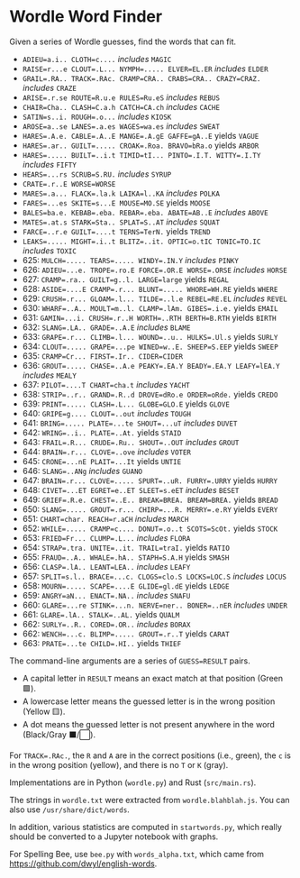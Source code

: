 # Wordle Word Finder

Given a series of Wordle guesses, find the words that can fit.

* `ADIEU=a.i.. CLOTH=c....` *includes* `MAGIC`
* `RAISE=r...e CLOUT=.L... NYMPH=..... ELVER=EL.ER` *includes* `ELDER`
* `GRAIL=.RA.. TRACK=.RAc. CRAMP=CRA.. CRABS=CRA.. CRAZY=CRAZ.` *includes* `CRAZE`
* `ARISE=.r.se ROUTE=R.u.e RULES=Ru.eS` *includes* `REBUS`
* `CHAIR=Cha.. CLASH=C.a.h CATCH=CA.ch` *includes* `CACHE`
* `SATIN=s..i. ROUGH=.o...` *includes* `KIOSK`
* `AROSE=a..se LANES=.a.es WAGES=wa.es` *includes* `SWEAT`
* `HARES=.A.e. CABLE=.A..E MANGE=.A.gE GAFFE=gA..E` yields `VAGUE`
* `HARES=.ar.. GUILT=..... CROAK=.Roa. BRAVO=bRa.o` yields `ARBOR`
* `HARES=..... BUILT=..i.t TIMID=tI... PINTO=.I.T. WITTY=.I.TY` *includes* `FIFTY`
* `HEARS=...rs SCRUB=S.RU.` *includes* `SYRUP`
* `CRATE=.r..E WORSE=WORSE`
* `MARES=.a... FLACK=.la.k LAIKA=l..KA` *includes* `POLKA`
* `FARES=...es SKITE=s...E MOUSE=MO.SE` yields `MOOSE`
* `BALES=ba.e. KEBAB=.eba. REBAR=.eba. ABATE=AB..E` *includes* `ABOVE`
* `MATES=.at.s STARK=Sta.. SPLAT=S..AT` *includes* `SQUAT`
* `FARCE=..r.e GUILT=....t TERNS=TerN.` yields `TREND`
* `LEAKS=..... MIGHT=.i..t BLITZ=..it. OPTIC=o.tIC TONIC=TO.IC` *includes* `TOXIC`
* 625: `MULCH=..... TEARS=..... WINDY=.IN.Y` *includes* `PINKY`
* 626: `ADIEU=...e. TROPE=.ro.E FORCE=.OR.E WORSE=.ORSE` *includes* `HORSE`
* 627: `CRAMP=.ra.. GUILT=g..l. LARGE=large` yields `REGAL`
* 628: `ASIDE=....E CRAMP=.r... BLUNT=..... WHORE=WH.RE` yields `WHERE`
* 629: `CRUSH=.r... GLOAM=.l... TILDE=..l.e REBEL=RE.EL` *includes* `REVEL`
* 630: `WHARF=..A.. MOULT=m..l. CLAMP=.lAm. GIBES=.i.e.` yields `EMAIL`
* 631: `GAMIN=...i. CRUSH=.r..H WORTH=..RTH BERTH=B.RTH` yields `BIRTH`
* 632: `SLANG=.LA.. GRADE=..A.E` *includes* `BLAME`
* 633: `GRAPE=.r... CLIMB=.l... WOUND=..u.. HULKS=.Ul.s` yields `SURLY`
* 634: `CLOUT=..... GRAPE=...pe WINED=w..E. SHEEP=S.EEP` yields `SWEEP`
* 635: `CRAMP=Cr... FIRST=.Ir.. CIDER=CIDER`
* 636: `GROUT=..... CHASE=..A.e PEAKY=.EA.Y BEADY=.EA.Y LEAFY=lEA.Y` *includes* `MEALY`
* 637: `PILOT=....T CHART=cha.t` *includes* `YACHT`
* 638: `STRIP=..r.. GRAND=.R..d DROVE=dRo.e ORDER=oRde.` yields `CREDO`
* 639: `PRINT=..... CLASH=.L... GLOBE=GLO.E` yields `GLOVE`
* 640: `GRIPE=g.... CLOUT=..out` *includes* `TOUGH`
* 641: `BRING=..... PLATE=...te SHOUT=...uT` *includes* `DUVET`
* 642: `WRING=..i.. PLATE=..At.` yields `STAID`
* 643: `FRAIL=.R... CRUDE=.Ru.. SHOUT=..OUT` *includes* `GROUT`
* 644: `BRAIN=.r... CLOVE=..ove` *includes* `VOTER`
* 645: `CRONE=...nE PLAIT=...It` yields `UNTIE`
* 646: `SLANG=..ANg` *includes* `GUANO`
* 647: `BRAIN=.r... CLOVE=..... SPURT=..uR. FURRY=.URRY` yields `HURRY`
* 648: `CIVET=...ET EGRET=e..ET SLEET=s.eET` *includes* `BESET`
* 649: `GRIEF=.R.e. CHEST=..E.. BREAK=BREA. BREAM=BREA.` yields `BREAD`
* 650: `SLANG=..... GROUT=.r... CHIRP=...R. MERRY=.e.RY` yields `EVERY`
* 651: `CHART=char. REACH=r.aCH` *includes* `MARCH`
* 652: `WHILE=..... CRAMP=c.... DONUT=.o..t SCOTS=ScOt.` yields `STOCK`
* 653: `FRIED=Fr... CLUMP=.L...` *includes* `FLORA`
* 654: `STRAP=.tra. UNITE=..it. TRAIL=traI.` yields `RATIO`
* 655: `FRAUD=..A.. WHALE=.hA.. STAPH=S.A.H` yields `SMASH`
* 656: `CLASP=.lA.. LEANT=LEA..` *includes* `LEAFY`
* 657: `SPLIT=s.l.. BRACE=...c. CLOGS=clo.S LOCKS=LOC.S` *includes* `LOCUS`
* 658: `MOURN=..... SCAPE=....E GLIDE=gl.dE` yields `LEDGE`
* 659: `ANGRY=aN... ENACT=.NA..` *includes* `SNAFU`
* 660: `GLARE=...re STINK=...n. NERVE=ner.. BONER=..nER` *includes* `UNDER`
* 661: `GLARE=.lA.. STALK=..AL.` yields `QUALM`
* 662: `SURLY=..R.. CORED=.OR..` *includes* `BORAX`
* 662: `WENCH=...c. BLIMP=..... GROUT=.r..T` yields `CARAT`
* 663: `PRATE=...te CHILD=.HI..` yields `THIEF`

The command-line arguments are a series of `GUESS=RESULT` pairs.
* A capital letter in `RESULT` means an exact match at that position (Green 🟩).
* A lowercase letter means the guessed letter is in the wrong position (Yellow 🟨).
* A dot means the guessed letter is not present anywhere in the word (Black/Gray ⬛/⬜).

For `TRACK=.RAc.`,
the `R` and `A` are in the correct positions (i.e., green),
the `c` is in the wrong position (yellow),
and there is no `T` or `K` (gray).

Implementations are in Python (`wordle.py`) and Rust (`src/main.rs`).

The strings in `wordle.txt` were extracted from `wordle.blahblah.js`.
You can also use `/usr/share/dict/words`.

In addition, various statistics are computed in `startwords.py`,
which really should be converted to a Jupyter notebook with graphs.

For Spelling Bee, use `bee.py` with `words_alpha.txt`,
which came from https://github.com/dwyl/english-words.
